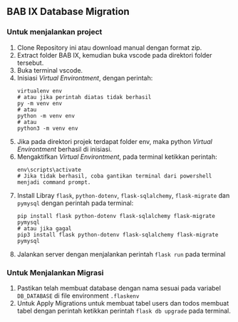 ## BAB IX Database Migration

### Untuk menjalankan project
1. Clone Repository ini atau download manual dengan format zip.
2. Extract folder BAB IX, kemudian buka vscode pada direktori folder tersebut.
3. Buka terminal vscode.
4. Inisiasi *Virtual Environtment*, dengan perintah:
    ```shell
    virtualenv env
    # atau jika perintah diatas tidak berhasil
    py -m venv env 
    # atau
    python -m venv env
    # atau
    python3 -m venv env
    ```
5. Jika pada direktori projek terdapat folder env, maka python *Virtual Environtment* berhasil di inisiasi.
6. Mengaktifkan *Virtual Environtment*, pada terminal ketikkan perintah:
    ```shell
    env\scripts\activate
    # Jika tidak berhasil, coba gantikan terminal dari powershell menjadi command prompt.
    ```
7. Install Libray `flask`, `python-dotenv`, `flask-sqlalchemy`, `flask-migrate` dan `pymysql`  dengan perintah pada terminal:
    ```shell
    pip install flask python-dotenv flask-sqlalchemy flask-migrate pymysql
    # atau jika gagal
    pip3 install flask python-dotenv flask-sqlalchemy flask-migrate pymysql
    ```
8. Jalankan server dengan menjalankan perintah `flask run` pada terminal

### Untuk Menjalankan Migrasi
1. Pastikan telah membuat database dengan nama sesuai pada variabel `DB_DATABASE` di file environment `.flaskenv`
2. Untuk Apply Migrations untuk membuat tabel users dan todos membuat tabel dengan perintah ketikkan perintah `flask db upgrade` pada terminal.